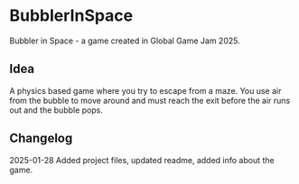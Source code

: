 # BubblerInSpace
Bubbler in Space - a game created in Global Game Jam 2025.

## Idea
A physics based game where you try to escape from a maze. You use air from the bubble to move around and must reach the exit before the air runs out and the bubble pops.

## Changelog
2025-01-28
Added project files, updated readme, added info about the game.

